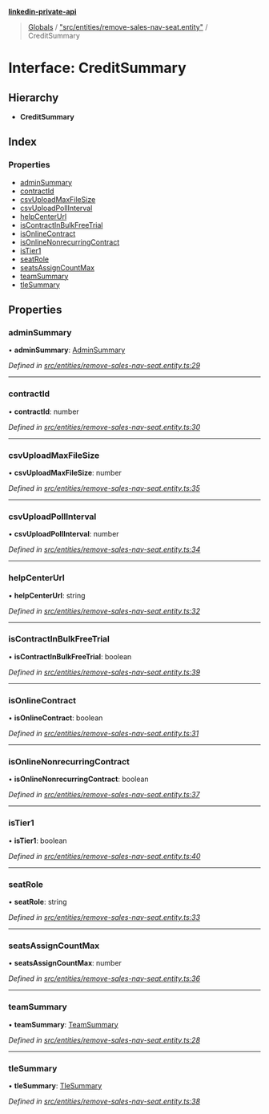 **[linkedin-private-api](../README.md)**

> [Globals](../globals.md) / ["src/entities/remove-sales-nav-seat.entity"](../modules/_src_entities_remove_sales_nav_seat_entity_.md) / CreditSummary

# Interface: CreditSummary

## Hierarchy

* **CreditSummary**

## Index

### Properties

* [adminSummary](_src_entities_remove_sales_nav_seat_entity_.creditsummary.md#adminsummary)
* [contractId](_src_entities_remove_sales_nav_seat_entity_.creditsummary.md#contractid)
* [csvUploadMaxFileSize](_src_entities_remove_sales_nav_seat_entity_.creditsummary.md#csvuploadmaxfilesize)
* [csvUploadPollInterval](_src_entities_remove_sales_nav_seat_entity_.creditsummary.md#csvuploadpollinterval)
* [helpCenterUrl](_src_entities_remove_sales_nav_seat_entity_.creditsummary.md#helpcenterurl)
* [isContractInBulkFreeTrial](_src_entities_remove_sales_nav_seat_entity_.creditsummary.md#iscontractinbulkfreetrial)
* [isOnlineContract](_src_entities_remove_sales_nav_seat_entity_.creditsummary.md#isonlinecontract)
* [isOnlineNonrecurringContract](_src_entities_remove_sales_nav_seat_entity_.creditsummary.md#isonlinenonrecurringcontract)
* [isTier1](_src_entities_remove_sales_nav_seat_entity_.creditsummary.md#istier1)
* [seatRole](_src_entities_remove_sales_nav_seat_entity_.creditsummary.md#seatrole)
* [seatsAssignCountMax](_src_entities_remove_sales_nav_seat_entity_.creditsummary.md#seatsassigncountmax)
* [teamSummary](_src_entities_remove_sales_nav_seat_entity_.creditsummary.md#teamsummary)
* [tleSummary](_src_entities_remove_sales_nav_seat_entity_.creditsummary.md#tlesummary)

## Properties

### adminSummary

•  **adminSummary**: [AdminSummary](_src_entities_remove_sales_nav_seat_entity_.adminsummary.md)

*Defined in [src/entities/remove-sales-nav-seat.entity.ts:29](https://github.com/cosiall/linkedin-private-api/blob/7ebb094/src/entities/remove-sales-nav-seat.entity.ts#L29)*

___

### contractId

•  **contractId**: number

*Defined in [src/entities/remove-sales-nav-seat.entity.ts:30](https://github.com/cosiall/linkedin-private-api/blob/7ebb094/src/entities/remove-sales-nav-seat.entity.ts#L30)*

___

### csvUploadMaxFileSize

•  **csvUploadMaxFileSize**: number

*Defined in [src/entities/remove-sales-nav-seat.entity.ts:35](https://github.com/cosiall/linkedin-private-api/blob/7ebb094/src/entities/remove-sales-nav-seat.entity.ts#L35)*

___

### csvUploadPollInterval

•  **csvUploadPollInterval**: number

*Defined in [src/entities/remove-sales-nav-seat.entity.ts:34](https://github.com/cosiall/linkedin-private-api/blob/7ebb094/src/entities/remove-sales-nav-seat.entity.ts#L34)*

___

### helpCenterUrl

•  **helpCenterUrl**: string

*Defined in [src/entities/remove-sales-nav-seat.entity.ts:32](https://github.com/cosiall/linkedin-private-api/blob/7ebb094/src/entities/remove-sales-nav-seat.entity.ts#L32)*

___

### isContractInBulkFreeTrial

•  **isContractInBulkFreeTrial**: boolean

*Defined in [src/entities/remove-sales-nav-seat.entity.ts:39](https://github.com/cosiall/linkedin-private-api/blob/7ebb094/src/entities/remove-sales-nav-seat.entity.ts#L39)*

___

### isOnlineContract

•  **isOnlineContract**: boolean

*Defined in [src/entities/remove-sales-nav-seat.entity.ts:31](https://github.com/cosiall/linkedin-private-api/blob/7ebb094/src/entities/remove-sales-nav-seat.entity.ts#L31)*

___

### isOnlineNonrecurringContract

•  **isOnlineNonrecurringContract**: boolean

*Defined in [src/entities/remove-sales-nav-seat.entity.ts:37](https://github.com/cosiall/linkedin-private-api/blob/7ebb094/src/entities/remove-sales-nav-seat.entity.ts#L37)*

___

### isTier1

•  **isTier1**: boolean

*Defined in [src/entities/remove-sales-nav-seat.entity.ts:40](https://github.com/cosiall/linkedin-private-api/blob/7ebb094/src/entities/remove-sales-nav-seat.entity.ts#L40)*

___

### seatRole

•  **seatRole**: string

*Defined in [src/entities/remove-sales-nav-seat.entity.ts:33](https://github.com/cosiall/linkedin-private-api/blob/7ebb094/src/entities/remove-sales-nav-seat.entity.ts#L33)*

___

### seatsAssignCountMax

•  **seatsAssignCountMax**: number

*Defined in [src/entities/remove-sales-nav-seat.entity.ts:36](https://github.com/cosiall/linkedin-private-api/blob/7ebb094/src/entities/remove-sales-nav-seat.entity.ts#L36)*

___

### teamSummary

•  **teamSummary**: [TeamSummary](_src_entities_remove_sales_nav_seat_entity_.teamsummary.md)

*Defined in [src/entities/remove-sales-nav-seat.entity.ts:28](https://github.com/cosiall/linkedin-private-api/blob/7ebb094/src/entities/remove-sales-nav-seat.entity.ts#L28)*

___

### tleSummary

•  **tleSummary**: [TleSummary](_src_entities_remove_sales_nav_seat_entity_.tlesummary.md)

*Defined in [src/entities/remove-sales-nav-seat.entity.ts:38](https://github.com/cosiall/linkedin-private-api/blob/7ebb094/src/entities/remove-sales-nav-seat.entity.ts#L38)*
